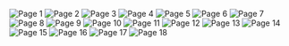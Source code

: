 ![Page 1](pdf_images/Page%20(1).jpg)
![Page 2](pdf_images/Page%20(2).jpg)
![Page 3](pdf_images/Page%20(3).jpg)
![Page 4](pdf_images/Page%20(4).jpg)
![Page 5](pdf_images/Page%20(5).jpg)
![Page 6](pdf_images/Page%20(6).jpg)
![Page 7](pdf_images/Page%20(7).jpg)
![Page 8](pdf_images/Page%20(8).jpg)
![Page 9](pdf_images/Page%20(9).jpg)
![Page 10](pdf_images/Page%20(10).jpg)
![Page 11](pdf_images/Page%20(11).jpg)
![Page 12](pdf_images/Page%20(12).jpg)
![Page 13](pdf_images/Page%20(13).jpg)
![Page 14](pdf_images/Page%20(14).jpg)
![Page 15](pdf_images/Page%20(15).jpg)
![Page 16](pdf_images/Page%20(16).jpg)
![Page 17](pdf_images/Page%20(17).jpg)
![Page 18](pdf_images/Page%20(18).jpg)
